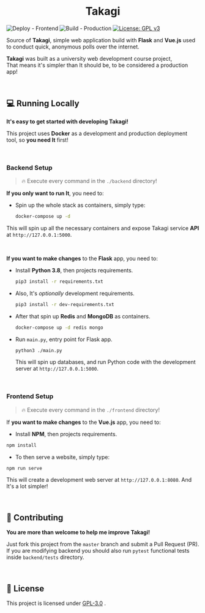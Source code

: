 <h1 align="center">Takagi</h1>

![Deploy - Frontend](https://github.com/RangerDigital/takagi/workflows/Deploy%20-%20Frontend/badge.svg?branch=master)
![Build - Production](https://github.com/RangerDigital/takagi/workflows/Build%20-%20Production/badge.svg?branch=master)
[![License: GPL v3](https://img.shields.io/badge/License-GPLv3-blue.svg)](https://www.gnu.org/licenses/gpl-3.0)

Source of **Takagi**, simple web application build with **Flask** and **Vue.js** used to conduct quick, anonymous polls over the internet.

**Takagi** was built as a university web development course project,  
That means it's simpler than It should be, to be considered a production app!

<br>

## 💻 Running Locally

**It's easy to get started with developing Takagi!**

This project uses **Docker** as a development and production deployment tool, so **you need It** first!

<br>

### Backend Setup
> 🔥 Execute every command in the `./backend` directory!

**If you only want to run It**, you need to:
- Spin up the whole stack as containers, simply type: 

  ```bash
  docker-compose up -d
  ```

This will spin up all the necessary containers and expose Takagi service **API** at `http://127.0.0.1:5000`.

<br>

**If you want to make changes** to the **Flask** app, you need to:
- Install **Python 3.8**, then projects requirements.
  
  ```bash
  pip3 install -r requirements.txt
  ```

- Also, It's *optionally* development requirements.

  ```bash
  pip3 install -r dev-requirements.txt
  ```

- After that spin up **Redis** and **MongoDB** as containers.
  
  ```bash
  docker-compose up -d redis mongo
  ```

- Run `main.py`, entry point for Flask app.

  ```bash
  python3 ./main.py
  ```

  This will spin up databases, and run Python code with the development server at `http://127.0.0.1:5000`.

<br>

### Frontend Setup
> 🔥 Execute every command in the `./frontend` directory!

If **you want to make changes** to the **Vue.js** app, you need to:
-   Install **NPM**, then projects requirements.

  ```bash
  npm install
  ```

-   To then serve a website, simply type:

  ```bash
  npm run serve
  ```

This will create a development web server at `http://127.0.0.1:8080`.
And It's a lot simpler!

<br>

## 🚧 Contributing

**You are more than welcome to help me improve Takagi!**

Just fork this project from the `master` branch and submit a Pull Request (PR).
If you are modifying backend you should also run `pytest` functional tests inside `backend/tests` directory.

<br>

## 📃 License
This project is licensed under [GPL-3.0](https://choosealicense.com/licenses/gpl-3.0/) .